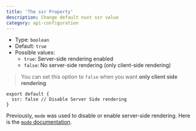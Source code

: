 ```yaml
---
title: 'The ssr Property'
description: Change default nuxt ssr value
category: api-configuration
---
```


- Type: `boolean`
- Default: `true`
- Possible values:
  - `true`: Server-side rendering enabled
  - `false`: No server-side rendering (only client-side rendering)

> You can set this option to `false` when you want **only client side rendering**

```js{}[nuxt.config.js]
export default {
  ssr: false // Disable Server Side rendering
}
```

<alert type="next">

Previously, `mode` was used to disable or enable server-side rendering. Here is the [`mode` documentation](/docs/2.x/configuration-glossary/configuration-mode).

</alert>
